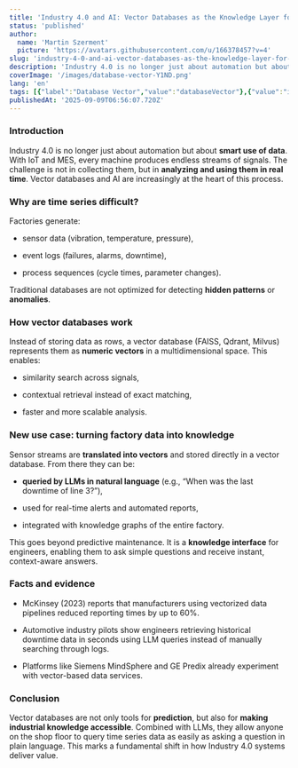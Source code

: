 ```yaml
---
title: 'Industry 4.0 and AI: Vector Databases as the Knowledge Layer for Time Series Data'
status: 'published'
author:
  name: 'Martin Szerment'
  picture: 'https://avatars.githubusercontent.com/u/166378457?v=4'
slug: 'industry-4-0-and-ai-vector-databases-as-the-knowledge-layer-for-time-series-data'
description: 'Industry 4.0 is no longer just about automation but about smart use of data. With IoT and MES, every machine produces endless streams of signals. The challenge is not in collecting them, but in analyzing and using them in real time. Vector databases and AI are increasingly at the heart of this process.'
coverImage: '/images/database-vector-Y1ND.png'
lang: 'en'
tags: [{"label":"Database Vector","value":"databaseVector"},{"value":"industry40","label":"Industry 4.0"},{"value":"llmModels","label":"LLM Models"}]
publishedAt: '2025-09-09T06:56:07.720Z'
---
```


### Introduction

Industry 4.0 is no longer just about automation but about **smart use of data**. With IoT and MES, every machine produces endless streams of signals. The challenge is not in collecting them, but in **analyzing and using them in real time**. Vector databases and AI are increasingly at the heart of this process.

### Why are time series difficult?

Factories generate:

- sensor data (vibration, temperature, pressure),

- event logs (failures, alarms, downtime),

- process sequences (cycle times, parameter changes).

Traditional databases are not optimized for detecting **hidden patterns** or **anomalies**.

### How vector databases work

Instead of storing data as rows, a vector database (FAISS, Qdrant, Milvus) represents them as **numeric vectors** in a multidimensional space. This enables:

- similarity search across signals,

- contextual retrieval instead of exact matching,

- faster and more scalable analysis.

### New use case: turning factory data into knowledge

Sensor streams are **translated into vectors** and stored directly in a vector database. From there they can be:

- **queried by LLMs in natural language** (e.g., “When was the last downtime of line 3?”),

- used for real-time alerts and automated reports,

- integrated with knowledge graphs of the entire factory.

This goes beyond predictive maintenance. It is a **knowledge interface** for engineers, enabling them to ask simple questions and receive instant, context-aware answers.

### Facts and evidence

- McKinsey (2023) reports that manufacturers using vectorized data pipelines reduced reporting times by up to 60%.

- Automotive industry pilots show engineers retrieving historical downtime data in seconds using LLM queries instead of manually searching through logs.

- Platforms like Siemens MindSphere and GE Predix already experiment with vector-based data services.

### Conclusion

Vector databases are not only tools for **prediction**, but also for **making industrial knowledge accessible**. Combined with LLMs, they allow anyone on the shop floor to query time series data as easily as asking a question in plain language. This marks a fundamental shift in how Industry 4.0 systems deliver value.
